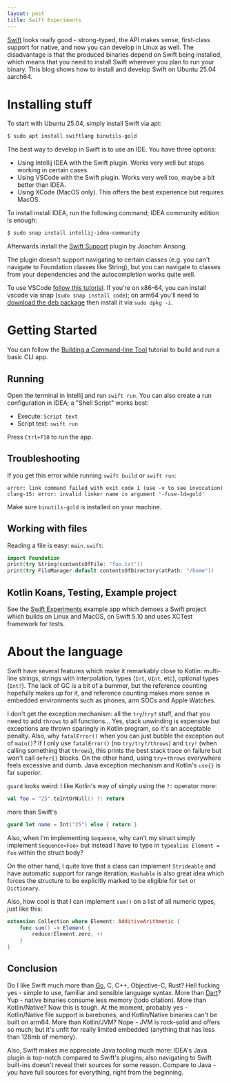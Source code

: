 ```yaml
---
layout: post
title: Swift Experiments
---
```


[Swift](https://www.swift.org/) looks really good - strong-typed,
the API makes sense, first-class support for native, and now you can develop in Linux
as well. The disadvantage is that the produced binaries depend on Swift being installed,
which means that you need to install Swift wherever you plan to run your binary.
This blog shows how to install and develop Swift on Ubuntu 25.04 aarch64.

# Installing stuff

To start with Ubuntu 25.04, simply install Swift via apt:
```bash
$ sudo apt install swiftlang binutils-gold
```

The best way to develop in Swift is to use an IDE. You have three options:

- Using Intellij IDEA with the Swift plugin. Works very well but stops working in certain cases.
- Using VSCode with the Swift plugin. Works very well too, maybe a bit better than IDEA.
- Using XCode (MacOS only). This offers the best experience but requires MacOS.

To install install IDEA, run the following command; IDEA community edition is enough:
```bash
$ sudo snap install intellij-idea-community
```
Afterwards install the [Swift Support](https://plugins.jetbrains.com/plugin/22150-swift-support)
plugin by Joachim Ansong.

The plugin doesn't support navigating to certain classes (e.g. you can't
navigate to Foundation classes like String), but you can navigate to classes from your dependencies
and the autocompletion works quite well.

To use VSCode [follow this tutorial](https://www.swift.org/documentation/articles/getting-started-with-vscode-swift.html).
If you're on x86-64, you can install vscode via snap (`sudo snap install code`);
on arm64 you'll need to [download the deb package](https://code.visualstudio.com/Download)
then install it via `sudo dpkg -i`.

# Getting Started

You can follow the [Building a Command-line Tool](https://www.swift.org/getting-started/cli-swiftpm/)
tutorial to build and run a basic CLI app.

## Running

Open the terminal in Intellij and run `swift run`. You can also create a run configuration
in IDEA; a "Shell Script" works best:

* Execute: `Script text`
* Script text: `swift run`

Press `Ctrl+F10` to run the app.

## Troubleshooting

If you get this error while running `swift build` or `swift run`:
```
error: link command failed with exit code 1 (use -v to see invocation)
clang-15: error: invalid linker name in argument '-fuse-ld=gold'
```
Make sure `binutils-gold` is installed on your machine.

## Working with files

Reading a file is easy: `main.swift`:
```swift
import Foundation
print(try String(contentsOfFile: "foo.txt"))
print(try FileManager.default.contentsOfDirectory(atPath: "/home"))
```

## Kotlin Koans, Testing, Example project

See the [Swift Experiments](https://github.com/mvysny/swift-experiments)
example app which demoes a Swift project which builds on Linux and MacOS,
on Swift 5.10 and uses XCTest framework for tests.

# About the language

Swift have several features which make it remarkably close to Kotlin:
multi-line strings, strings with interpolation, types (`Int`, `UInt`, etc),
optional types (`Int?`).
The lack of GC is a bit of a bummer, but the reference counting hopefully makes
up for it, and reference counting makes more sense in embedded environments such as
phones, arm SOCs and Apple Watches.

I don't get the exception mechanism: all the `try`/`try?` stuff, and that you need
to add `throws` to all functions... Yes, stack unwinding is expensive but exceptions
are thrown sparingly in Kotlin program, so it's an acceptable penalty. Also,
why `fatalError()` when you can just bubble the exception out of `main()`?
If I only use `fatalError()` (no `try/try?/throws`) and `try!` (when calling something
that `throws`), this prints the best stack trace on failure but won't call `defer{}` blocks.
On the other hand, using `try`+`throws` everywhere feels excessive and dumb.
Java exception mechanism and Kotlin's `use{}` is far superior.

`guard` looks weird: I like Kotlin's way of simply using the `?:` operator more:
```kotlin
val foo = "25".toIntOrNull() ?: return
```
more than Swift's
```swift
guard let name = Int("25") else { return }
```

Also, when I'm implementing `Sequence`, why can't my struct simply implement `Sequence<Foo>`
but instead I have to type in `typealias Element = Foo` within the struct body?

On the other hand, I quite love that a class can implement `Strideable`
and have automatic support for range iteration; `Hashable` is also great idea
which forces the structure to be explicitly marked to be eligible for `Set` or
`Dictionary`.

Also, how cool is that I can implement `sum()` on a list of all numeric types, just like this:
```swift
extension Collection where Element: AdditiveArithmetic {
    func sum() -> Element {
        reduce(Element.zero, +)
    }
}
```

## Conclusion

Do I like Swift much more than [Go](../golang-sucks/), C, C++, Objective-C, Rust? Hell fucking yes -
simple to use, familiar and sensible language syntax.
More than [Dart](../on-dart/)? Yup - native binaries consume less memory (todo citation). 
More than Kotlin/Native? Now this is tough. At the moment,
probably yes - Kotlin/Native file support is barebones, and Kotlin/Native
binaries can't be built on arm64. More than Kotlin/JVM? Nope - JVM is rock-solid and
offers so much; but it's unfit for really limited embedded (anything that has less than 128mb of memory).

Also, Swift makes me appreciate Java tooling much more: IDEA's Java plugin is top-notch compared
to Swift's plugins; also navigating to Swift built-ins doesn't reveal their sources for some reason.
Compare to Java - you have full sources for everything, right from the beginning.
